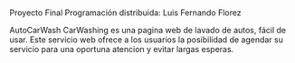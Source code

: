 #
Proyecto Final Programación distribuida: Luis Fernando Florez

AutoCarWash
CarWashing es una pagina web de lavado de autos, fácil de usar. Este servicio web ofrece a los usuarios la posibilidad de agendar su servicio para una oportuna atencion y evitar largas esperas.
